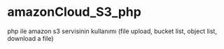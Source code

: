 # amazonCloud_S3_php
php ile amazon s3 servisinin kullanımı (file upload, bucket list, object list, download a file)

